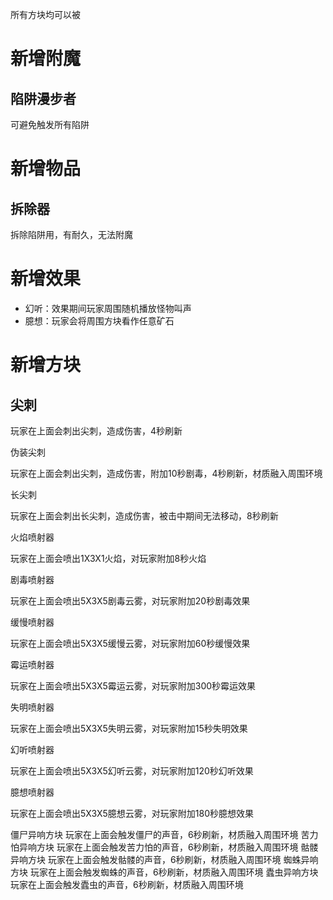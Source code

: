 所有方块均可以被

# 新增附魔
## 陷阱漫步者 
可避免触发所有陷阱

# 新增物品
## 拆除器
拆除陷阱用，有耐久，无法附魔

# 新增效果
- 幻听：效果期间玩家周围随机播放怪物叫声
- 臆想：玩家会将周围方块看作任意矿石

# 新增方块
## 尖刺
玩家在上面会刺出尖刺，造成伤害，4秒刷新

伪装尖刺

玩家在上面会刺出尖刺，造成伤害，附加10秒剧毒，4秒刷新，材质融入周围环境

长尖刺

玩家在上面会刺出长尖刺，造成伤害，被击中期间无法移动，8秒刷新

火焰喷射器

玩家在上面会喷出1X3X1火焰，对玩家附加8秒火焰

剧毒喷射器

玩家在上面会喷出5X3X5剧毒云雾，对玩家附加20秒剧毒效果

缓慢喷射器

玩家在上面会喷出5X3X5缓慢云雾，对玩家附加60秒缓慢效果

霉运喷射器

玩家在上面会喷出5X3X5霉运云雾，对玩家附加300秒霉运效果

失明喷射器

玩家在上面会喷出5X3X5失明云雾，对玩家附加15秒失明效果

幻听喷射器

玩家在上面会喷出5X3X5幻听云雾，对玩家附加120秒幻听效果

臆想喷射器

玩家在上面会喷出5X3X5臆想云雾，对玩家附加180秒臆想效果

僵尸异响方块
玩家在上面会触发僵尸的声音，6秒刷新，材质融入周围环境
苦力怕异响方块
玩家在上面会触发苦力怕的声音，6秒刷新，材质融入周围环境
骷髅异响方块
玩家在上面会触发骷髅的声音，6秒刷新，材质融入周围环境
蜘蛛异响方块
玩家在上面会触发蜘蛛的声音，6秒刷新，材质融入周围环境
蠹虫异响方块
玩家在上面会触发蠹虫的声音，6秒刷新，材质融入周围环境